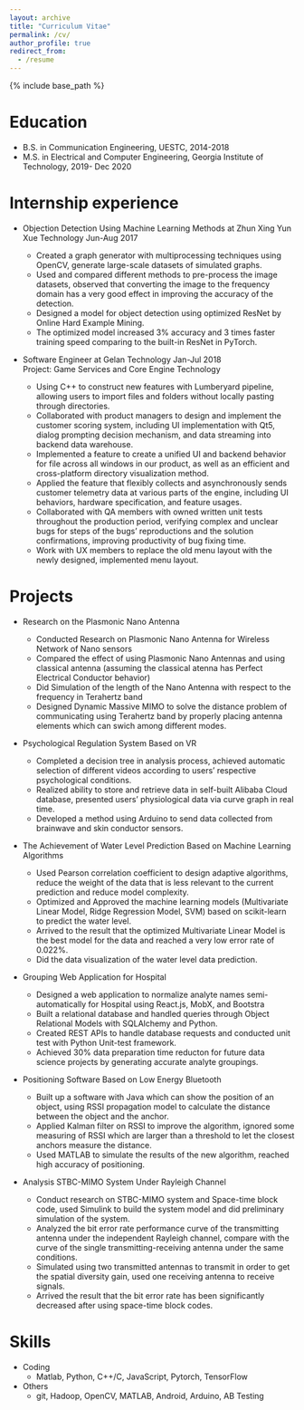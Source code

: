 ```yaml
---
layout: archive
title: "Curriculum Vitae"
permalink: /cv/
author_profile: true
redirect_from:
  - /resume
---
```


{% include base_path %}

Education
======
* B.S. in Communication Engineering, UESTC, 2014-2018
* M.S. in Electrical and Computer Engineering, Georgia Institute of Technology, 2019- Dec 2020  

Internship experience
======
* Objection Detection Using Machine Learning Methods at Zhun Xing Yun Xue Technology                  Jun-Aug 2017
  * Created a graph generator with multiprocessing techniques using OpenCV, generate large-scale datasets of simulated graphs.
  * Used and compared different methods to pre-process the image datasets, observed that converting the image to the frequency domain has a very good effect in improving the accuracy of the detection.
  * Designed a model for object detection using optimized ResNet by Online Hard Example Mining.
  * The optimized model increased 3% accuracy and 3 times faster training speed comparing to the built-in ResNet in PyTorch.
            
* Software Engineer at Gelan Technology                                                                 Jan-Jul 2018   
  Project: Game Services and Core Engine Technology   
  * Using C++ to construct new features with Lumberyard pipeline, allowing users to import files and folders without locally     pasting through directories.          
  * Collaborated with product managers to design and implement the customer scoring system, including UI implementation with Qt5, dialog prompting decision mechanism, and data streaming into backend data warehouse.      
  * Implemented a feature to create a unified UI and backend behavior for file across all windows in our product, as well as an efficient and cross-platform directory visualization method.      
  * Applied the feature that flexibly collects and asynchronously sends customer telemetry data at various parts of the engine, including UI behaviors, hardware specification, and feature usages.      
  * Collaborated with QA members with owned written unit tests throughout the production period, verifying complex and unclear bugs for steps of the bugs’ reproductions and the solution confirmations, improving productivity of bug fixing time.      
  * Work with UX members to replace the old menu layout with the newly designed, implemented menu layout.      



Projects
======

* Research on the Plasmonic Nano Antenna  
  * Conducted Research on Plasmonic Nano Antenna for Wireless Network of Nano sensors   
  * Compared the effect of using Plasmonic Nano Antennas and using classical antenna (assuming the classical atenna has Perfect Electrical Conductor behavior)   
  * Did Simulation of the length of the Nano Antenna with respect to the frequency in Terahertz band    
  * Designed Dynamic Massive MIMO to solve the distance problem of communicating using Terahertz band by properly placing antenna elements which can swich among different modes.
  
                        
* Psychological Regulation System Based on VR   
  * Completed a decision tree in analysis process, achieved automatic selection of different videos according to users’ respective psychological conditions.   
  * Realized ability to store and retrieve data in self-built Alibaba Cloud database, presented users’ physiological data via curve graph in real time.   
  * Developed a method using Arduino to send data collected from brainwave and skin conductor sensors.   


                     
* The Achievement of Water Level Prediction Based on Machine Learning Algorithms 
  * Used Pearson correlation coefficient to design adaptive algorithms, reduce the weight of the data that is less relevant to the current prediction and reduce model complexity.
  * Optimized and Approved the machine learning models (Multivariate Linear Model, Ridge Regression Model, SVM) based on scikit-learn to predict the water level. 
  * Arrived to the result that the optimized Multivariate Linear Model is the best model for the data and reached a very low error rate of 0.022%.
  * Did the data visualization of the water level data prediction. 
  

                
* Grouping Web Application for Hospital
  * Designed a web application to normalize analyte names semi-automatically for Hospital using React.js, MobX, and Bootstra  
  * Built a relational database and handled queries through Object Relational Models with SQLAlchemy and Python.
  * Created REST APIs to handle database requests and conducted unit test with Python Unit-test framework.  
  * Achieved 30% data preparation time reducton for future data science projects by generating accurate analyte groupings.

                           
* Positioning Software Based on Low Energy Bluetooth
  * Built up a software with Java which can show the position of an object, using RSSI propagation model to calculate the distance between the object and the anchor.
  * Applied Kalman filter on RSSI to improve the algorithm, ignored some measuring of RSSI which are larger than a threshold to let the closest anchors measure the distance.
  * Used MATLAB to simulate the results of the new algorithm, reached high accuracy of positioning.
  
                   
* Analysis STBC-MIMO System Under Rayleigh Channel
  * Conduct research on STBC-MIMO system and Space-time block code, used Simulink to build the system model and did preliminary simulation of the system.
  * Analyzed the bit error rate performance curve of the transmitting antenna under the independent Rayleigh channel, compare with the curve of the single transmitting-receiving antenna under the same conditions.
  * Simulated using two transmitted antennas to transmit in order to get the spatial diversity gain, used one receiving antenna to receive signals.
  * Arrived the result that the bit error rate has been significantly decreased after using space-time block codes. 

                 




Skills
======
* Coding
  * Matlab, Python, C++/C, JavaScript, Pytorch, TensorFlow
* Others 
  * git, Hadoop, OpenCV, MATLAB, Android, Arduino, AB Testing



